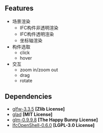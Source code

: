 ## Features

- 场景渲染
  - IFC构件非透明渲染
  - IFC构件透明渲染
  - 坐标轴渲染
- 构件选取
  - click
  - hover
- 交互
  - zoom in/zoom out
  - drag
  - rotate

## Dependencies

- [glfw-3.3.5](https://github.com/glfw/glfw) **[Zlib License]**
- [glad](https://github.com/Dav1dde/glad) **[MIT License]**
- [glm-0.9.9.8](https://github.com/g-truc/glm) **[The Happy Bunny License]**
- [IfcOpenShell-0.6.0](https://github.com/IfcOpenShell/IfcOpenShell) **[LGPL-3.0 License]**